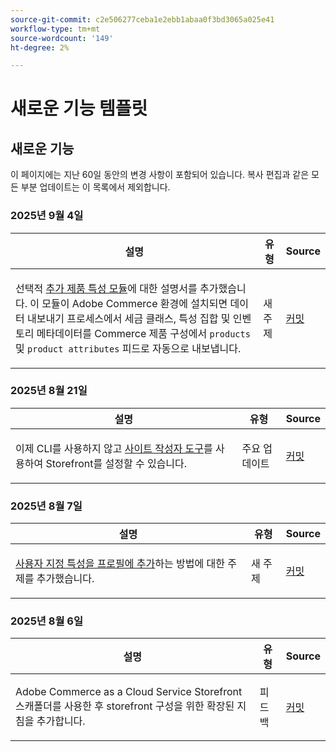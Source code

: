 ```yaml
---
source-git-commit: c2e506277ceba1e2ebb1abaa0f3bd3065a025e41
workflow-type: tm+mt
source-wordcount: '149'
ht-degree: 2%

---
```

# 새로운 기능 템플릿

## 새로운 기능

이 페이지에는 지난 60일 동안의 변경 사항이 포함되어 있습니다. 복사 편집과 같은 모든 부분 업데이트는 이 목록에서 제외합니다.

### 2025년 9월 4일

<table style="table-layout:auto;">
  <thead>
    <tr>
      <th>설명</th>
      <th>유형</th>
      <th>Source</th>
    </tr>
  </thead>
  <tbody>
    <tr>
      <td><p>선택적 <a href="https://experienceleague.adobe.com/ko/docs/commerce/saas-data-export/extensibility/add-tax-attribute-set-inventory-attributes">추가 제품 특성 모듈</a>에 대한 설명서를 추가했습니다. 이 모듈이 Adobe Commerce 환경에 설치되면 데이터 내보내기 프로세스에서 세금 클래스, 특성 집합 및 인벤토리 메타데이터를 Commerce 제품 구성에서 <code class="language-plaintext highlighter-rouge">products</code> 및 <code class="language-plaintext highlighter-rouge">product attributes</code> 피드로 자동으로 내보냅니다.</p>
</td>
      <td>
        새 주제
      </td>
      <td><a href="https://github.com/AdobeDocs/commerce.en/commit/a77c6bd98622488214d89a077e1dfaa8338108fd">커밋</a></td>
    </tr>
  </tbody>
</table>

### 2025년 8월 21일

<table style="table-layout:auto;">
  <thead>
    <tr>
      <th>설명</th>
      <th>유형</th>
      <th>Source</th>
    </tr>
  </thead>
  <tbody>
    <tr>
      <td><p>이제 CLI를 사용하지 않고 <a href="https://experienceleague.adobe.com/ko/docs/commerce/cloud-service/storefront">사이트 작성자 도구</a>를 사용하여 Storefront를 설정할 수 있습니다.</p>
</td>
      <td>
        주요 업데이트
      </td>
      <td><a href="https://github.com/AdobeDocs/commerce.en/commit/bf3954af26fba0aa943261a0673166c0537e692e">커밋</a></td>
    </tr>
  </tbody>
</table>

### 2025년 8월 7일

<table style="table-layout:auto;">
  <thead>
    <tr>
      <th>설명</th>
      <th>유형</th>
      <th>Source</th>
    </tr>
  </thead>
  <tbody>
    <tr>
      <td><p><a href="https://experienceleague.adobe.com/ko/docs/commerce/data-connection/customize-data/custom-identities">사용자 지정 특성을 프로필에 추가</a>하는 방법에 대한 주제를 추가했습니다.</p>
</td>
      <td>
        새 주제
      </td>
      <td><a href="https://github.com/AdobeDocs/commerce.en/commit/403b15368c52f3965e65a9175c82c2f6cd1773bb">커밋</a></td>
    </tr>
  </tbody>
</table>

### 2025년 8월 6일

<table style="table-layout:auto;">
  <thead>
    <tr>
      <th>설명</th>
      <th>유형</th>
      <th>Source</th>
    </tr>
  </thead>
  <tbody>
    <tr>
      <td><p>Adobe Commerce as a Cloud Service Storefront 스캐폴더를 사용한 후 storefront 구성을 위한 확장된 지침을 추가합니다.</p>
</td>
      <td>
        피드백
      </td>
      <td><a href="https://github.com/AdobeDocs/commerce.en/commit/ad0c36006a01491aee1ca1643c6a3ab63f39f7e4">커밋</a></td>
    </tr>
  </tbody>
</table>
